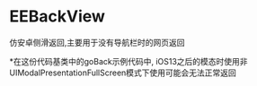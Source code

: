 # EEBackView
仿安卓侧滑返回,主要用于没有导航栏时的网页返回

*在这份代码基类中的goBack示例代码中, iOS13之后的模态时使用非UIModalPresentationFullScreen模式下使用可能会无法正常返回
